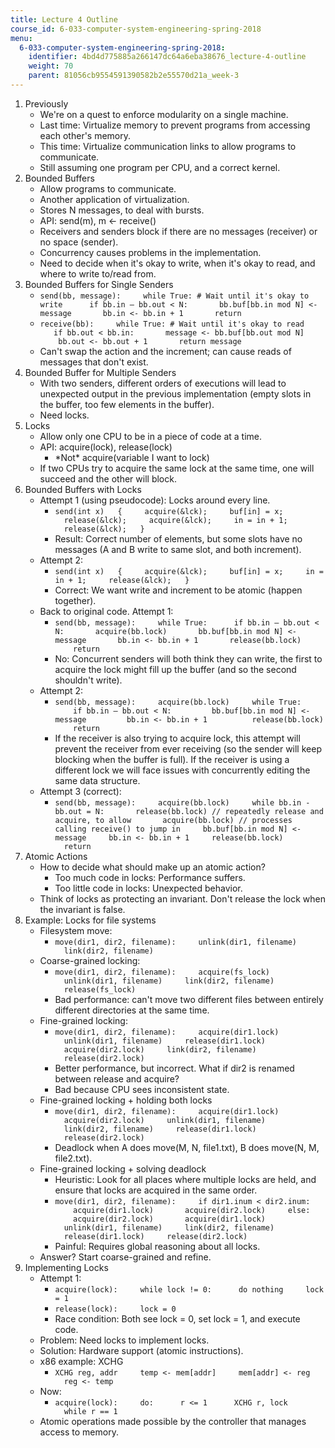 ```yaml
---
title: Lecture 4 Outline
course_id: 6-033-computer-system-engineering-spring-2018
menu:
  6-033-computer-system-engineering-spring-2018:
    identifier: 4bd4d775885a266147dc64a6eba38676_lecture-4-outline
    weight: 70
    parent: 81056cb9554591390582b2e55570d21a_week-3
---
```

1.  Previously
    *   We're on a quest to enforce modularity on a single machine.
    *   Last time: Virtualize memory to prevent programs from accessing each other's memory.
    *   This time: Virtualize communication links to allow programs to communicate.
    *   Still assuming one program per CPU, and a correct kernel.
2.  Bounded Buffers
    *   Allow programs to communicate.
    *   Another application of virtualization.
    *   Stores N messages, to deal with bursts.
    *   API: send(m), m <- receive()
    *   Receivers and senders block if there are no messages (receiver) or no space (sender).
    *   Concurrency causes problems in the implementation.
    *   Need to decide when it's okay to write, when it's okay to read, and where to write to/read from.
3.  Bounded Buffers for Single Senders
    *   `send(bb, message):  
          while True: # Wait until it's okay to write  
           if bb.in – bb.out < N:  
            bb.buf[bb.in mod N] <- message  
            bb.in <- bb.in + 1  
            return`
    *   `receive(bb):  
          while True: # Wait until it's okay to read  
           if bb.out < bb.in:  
            message <- bb.buf[bb.out mod N]  
            bb.out <- bb.out + 1  
            return message`
    *   Can't swap the action and the increment; can cause reads of messages that don't exist.
4.  Bounded Buffer for Multiple Senders
    *   With two senders, different orders of executions will lead to unexpected output in the previous implementation (empty slots in the buffer, too few elements in the buffer).
    *   Need locks.
5.  Locks
    *   Allow only one CPU to be in a piece of code at a time.
    *   API: acquire(lock), release(lock)
        *   \*Not\* acquire(variable I want to lock)
    *   If two CPUs try to acquire the same lock at the same time, one will succeed and the other will block.
6.  Bounded Buffers with Locks
    *   Attempt 1 (using pseudocode): Locks around every line.
        *   `send(int x)  
            {  
              acquire(&lck);  
              buf[in] = x;  
              release(&lck);  
              acquire(&lck);  
              in = in + 1;  
              release(&lck);  
            }`
        *   Result: Correct number of elements, but some slots have no messages (A and B write to same slot, and both increment).
    *   Attempt 2:
        *   `send(int x)  
            {  
              acquire(&lck);  
              buf[in] = x;  
              in = in + 1;  
              release(&lck);  
            }`
        *   Correct: We want write and increment to be atomic (happen together).
    *   Back to original code. Attempt 1:
        *   `send(bb, message):  
              while True:  
               if bb.in — bb.out < N:  
                acquire(bb.lock)  
                bb.buf[bb.in mod N] <- message  
                bb.in <- bb.in + 1  
                release(bb.lock)  
                return`
        *   No: Concurrent senders will both think they can write, the first to acquire the lock might fill up the buffer (and so the second shouldn't write).
    *   Attempt 2:
        *   `send(bb, message):  
              acquire(bb.lock)  
              while True:  
                if bb.in — bb.out < N:  
                  bb.buf[bb.in mod N] <- message  
                  bb.in <- bb.in + 1  
                   release(bb.lock)  
                return`
        *   If the receiver is also trying to acquire lock, this attempt will prevent the receiver from ever receiving (so the sender will keep blocking when the buffer is full). If the receiver is using a different lock we will face issues with concurrently editing the same data structure.
    *   Attempt 3 (correct):
        *   `send(bb, message):  
              acquire(bb.lock)  
              while bb.in - bb.out = N:  
                release(bb.lock) // repeatedly release and acquire, to allow  
                acquire(bb.lock) // processes calling receive() to jump in  
              bb.buf[bb.in mod N] <- message  
              bb.in <- bb.in + 1  
              release(bb.lock)  
              return`
7.  Atomic Actions
    *   How to decide what should make up an atomic action?
        *   Too much code in locks: Performance suffers.
        *   Too little code in locks: Unexpected behavior.
    *   Think of locks as protecting an invariant. Don't release the lock when the invariant is false.
8.  Example: Locks for file systems
    *   Filesystem move:
        *   `move(dir1, dir2, filename):  
              unlink(dir1, filename)  
              link(dir2, filename)`
    *   Coarse-grained locking:
        *   `move(dir1, dir2, filename):  
              acquire(fs_lock)  
              unlink(dir1, filename)  
              link(dir2, filename)  
              release(fs_lock)`
        *   Bad performance: can't move two different files between entirely different directories at the same time.
    *   Fine-grained locking:
        *   `move(dir1, dir2, filename):  
              acquire(dir1.lock)  
              unlink(dir1, filename)  
              release(dir1.lock)  
              acquire(dir2.lock)  
              link(dir2, filename)  
              release(dir2.lock)`
        *   Better performance, but incorrect. What if dir2 is renamed between release and acquire?
        *   Bad because CPU sees inconsistent state.
    *   Fine-grained locking + holding both locks
        *   `move(dir1, dir2, filename):  
              acquire(dir1.lock)  
              acquire(dir2.lock)  
              unlink(dir1, filename)  
              link(dir2, filename)  
              release(dir1.lock)  
              release(dir2.lock)`
        *   Deadlock when A does move(M, N, file1.txt), B does move(N, M, file2.txt).
    *   Fine-grained locking + solving deadlock
        *   Heuristic: Look for all places where multiple locks are held, and ensure that locks are acquired in the same order.
        *   `move(dir1, dir2, filename):  
              if dir1.inum < dir2.inum:  
                acquire(dir1.lock)  
                acquire(dir2.lock)  
              else:  
                acquire(dir2.lock)  
                acquire(dir1.lock)  
              unlink(dir1, filename)  
              link(dir2, filename)  
              release(dir1.lock)  
              release(dir2.lock)`
        *   Painful: Requires global reasoning about all locks.
    *   Answer? Start coarse-grained and refine.
9.  Implementing Locks
    *   Attempt 1:
        *   `acquire(lock):  
              while lock != 0:  
               do nothing  
              lock = 1`
        *   `release(lock):  
              lock = 0`
        *   Race condition: Both see lock = 0, set lock = 1, and execute code.
    *   Problem: Need locks to implement locks.
    *   Solution: Hardware support (atomic instructions).
    *   x86 example: XCHG
        *   `XCHG reg, addr  
              temp <- mem[addr]  
              mem[addr] <- reg  
              reg <- temp`
    *   Now:
        *   `acquire(lock):  
              do:  
               r <= 1  
               XCHG r, lock  
              while r == 1`
    *   Atomic operations made possible by the controller that manages access to memory.